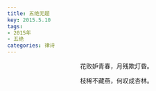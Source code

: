 ```yaml
---
title: 五绝无题
key: 2015.5.10
tags: 
- 2015年 
- 五绝
categories: 律诗
---
```


<p align="center">花败妒青春，月残欺灯昏。
</p>
<p align="center">枝稀不藏燕，何叹成杏林。
</p>
